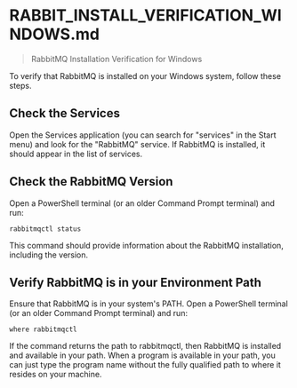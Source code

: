 # RABBIT_INSTALL_VERIFICATION_WINDOWS.md

> RabbitMQ Installation Verification for Windows

To verify that RabbitMQ is installed on your Windows system, follow these steps.

## Check the Services

Open the Services application (you can search for "services" in the Start menu) and look for the "RabbitMQ" service. If RabbitMQ is installed, it should appear in the list of services.

## Check the RabbitMQ Version

Open a PowerShell terminal (or an older Command Prompt terminal) and run:

```shell
rabbitmqctl status
```

This command should provide information about the RabbitMQ installation, including the version.

## Verify RabbitMQ is in your Environment Path

Ensure that RabbitMQ is in your system's PATH. Open a PowerShell terminal (or an older Command Prompt terminal) and run:

```
where rabbitmqctl
```

If the command returns the path to rabbitmqctl, then RabbitMQ is installed and available in your path. 
When a program is available in your path,
you can just type the program name without the fully qualified path to where it resides on your machine.
